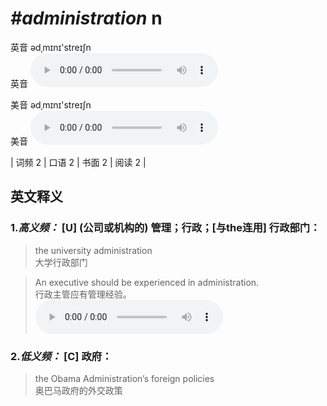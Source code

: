 # ***\#administration*** n
英音 ədˌmɪnɪ'streɪʃn  
英音
<audio src="./media/administration-B.aac" controls="controls"></audio>

美音 ədˌmɪnɪ'streɪʃn  
美音
<audio src="./media/administration.aac" controls="controls"></audio>



| 词频 2 | 口语 2 | 书面 2 | 阅读 2 |  

英文释义
---
### 1.*高义频：* **[U] (公司或机构的) 管理；行政；[与the连用] 行政部门：**  

 > the university administration   
 > 大学行政部门    

 > An executive should be experienced in administration.  
 > 行政主管应有管理经验。    
<audio src="./media/1-administration.aac" controls="controls"></audio>

### 2.*低义频：* **[C] 政府：**  

 > the Obama Administration’s foreign policies  
 > 奥巴马政府的外交政策    


